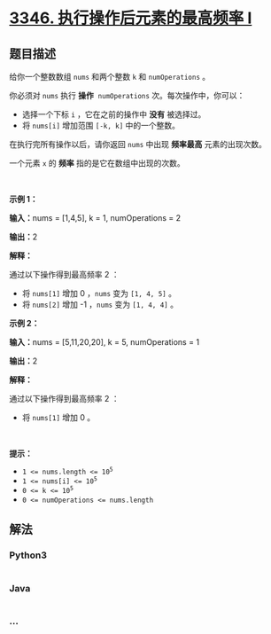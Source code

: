 # [3346. 执行操作后元素的最高频率 I](https://leetcode.cn/problems/maximum-frequency-of-an-element-after-performing-operations-i)

## 题目描述

<!-- 这里写题目描述 -->

<p>给你一个整数数组&nbsp;<code>nums</code>&nbsp;和两个整数&nbsp;<code>k</code> 和&nbsp;<code>numOperations</code>&nbsp;。</p>

<p>你必须对 <code>nums</code>&nbsp;执行 <strong>操作</strong>&nbsp; <code>numOperations</code>&nbsp;次。每次操作中，你可以：</p>

<ul>
	<li>选择一个下标&nbsp;<code>i</code>&nbsp;，它在之前的操作中 <strong>没有</strong>&nbsp;被选择过。</li>
	<li>将 <code>nums[i]</code>&nbsp;增加范围&nbsp;<code>[-k, k]</code>&nbsp;中的一个整数。</li>
</ul>

<p>在执行完所有操作以后，请你返回 <code>nums</code>&nbsp;中出现 <strong>频率最高</strong>&nbsp;元素的出现次数。</p>

<p>一个元素 <code>x</code>&nbsp;的 <strong>频率</strong>&nbsp;指的是它在数组中出现的次数。</p>

<p>&nbsp;</p>

<p><strong class="example">示例 1：</strong></p>

<div class="example-block">
<p><span class="example-io"><b>输入：</b>nums = [1,4,5], k = 1, numOperations = 2</span></p>

<p><span class="example-io"><b>输出：</b>2</span></p>

<p><strong>解释：</strong></p>

<p>通过以下操作得到最高频率 2 ：</p>

<ul>
	<li>将&nbsp;<code>nums[1]</code>&nbsp;增加 0 ，<code>nums</code> 变为&nbsp;<code>[1, 4, 5]</code>&nbsp;。</li>
	<li>将&nbsp;<code>nums[2]</code>&nbsp;增加 -1 ，<code>nums</code> 变为&nbsp;<code>[1, 4, 4]</code>&nbsp;。</li>
</ul>
</div>

<p><strong class="example">示例 2：</strong></p>

<div class="example-block">
<p><span class="example-io"><b>输入：</b>nums = [5,11,20,20], k = 5, numOperations = 1</span></p>

<p><span class="example-io"><b>输出：</b>2</span></p>

<p><strong>解释：</strong></p>

<p>通过以下操作得到最高频率 2 ：</p>

<ul>
	<li>将 <code>nums[1]</code> 增加 0 。</li>
</ul>
</div>

<p>&nbsp;</p>

<p><strong>提示：</strong></p>

<ul>
	<li><code>1 &lt;= nums.length &lt;= 10<sup>5</sup></code></li>
	<li><code>1 &lt;= nums[i] &lt;= 10<sup>5</sup></code></li>
	<li><code>0 &lt;= k &lt;= 10<sup>5</sup></code></li>
	<li><code>0 &lt;= numOperations &lt;= nums.length</code></li>
</ul>


## 解法

<!-- 这里可写通用的实现逻辑 -->

<!-- tabs:start -->

### **Python3**

<!-- 这里可写当前语言的特殊实现逻辑 -->

```python

```

### **Java**

<!-- 这里可写当前语言的特殊实现逻辑 -->

```java

```

### **...**

```

```

<!-- tabs:end -->

